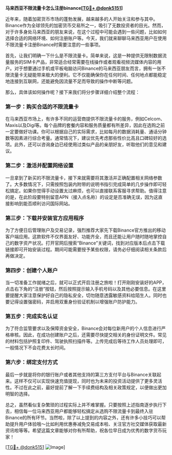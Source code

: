 **马来西亚不限流量卡怎么注册binance[[TG💪+ @donk5151](https://t.me/s/donk5151)]**

近年来，随着加密货币市场的蓬勃发展，越来越多的人开始关注和参与其中。Binance作为全球领先的加密货币交易所之一，吸引了无数投资者的目光。然而，对于许多身处马来西亚的朋友来说，在这个过程中可能会遇到一些问题，比如如何选择合适的网络环境、如何注册账户等。今天，我们就来聊聊马来西亚用户在使用不限流量卡注册Binance时需要注意的一些事项。

首先，让我们明确一下什么是不限流量卡。简单来说，这是一种提供无限制数据流量服务的SIM卡产品，非常适合经常需要在线操作或者观看视频流媒体内容的用户。对于想要通过手机或平板电脑访问Binance的马来西亚朋友而言，拥有一张不限流量卡无疑能带来极大的便利。它不仅能确保你在任何时间、任何地点都能稳定地连接到互联网，还能避免因流量不足而导致的操作中断等问题。

那么，具体该如何操作呢？接下来我们将分步骤详细介绍整个流程：

### 第一步：购买合适的不限流量卡

在马来西亚市场上，有许多不同的运营商提供不限流量卡的服务，例如Celcom、Maxis以及Digi等。每个品牌的套餐内容和服务质量都有所差异，因此在选购之前一定要做好功课。你可以根据自己的实际需求，比如每月的数据消耗量、通话分钟数等因素进行综合考量。通常情况下，建议优先考虑那些性价比高且口碑较好的选项。此外，还可以咨询身边已经使用过类似产品的亲朋好友，听取他们的意见和建议。

### 第二步：激活并配置网络设置

一旦拿到了新买的不限流量卡，接下来就需要将其激活并正确配置相关网络参数了。大多数情况下，只需按照包装内附带的说明书指引完成简单的几步操作即可轻松搞定。如果你觉得手动设置太过麻烦，也可以直接联系客服寻求帮助。值得注意的是，在此阶段要特别留意APN（接入点名称）的设定是否准确无误，因为这直接影响到能否顺利访问国际网站。

### 第三步：下载并安装官方应用程序

为了方便日后管理账户及交易记录，强烈推荐大家先下载Binance官方推出的移动客户端应用。这款软件不仅界面友好、功能齐全，而且还能让用户随时随地掌控自己的数字资产状况。打开官网后搜索“Binance”关键词，找到对应版本后点击下载链接即可开始安装过程。期间可能需要授予某些权限，请务必仔细阅读相关条款后再做决定。

### 第四步：创建个人账户

当一切准备工作就绪之后，就可以正式开启注册之旅啦！打开刚刚安装好的APP，点击右下角的“注册”按钮，然后按照提示输入手机号码以及其他必要信息。在这里要提醒大家注意保护好自己的隐私安全，切勿随意透露敏感资料给陌生人。同时也要记得设置强密码，并启用双重身份验证机制以增强账户防护能力。

### 第五步：完成实名认证

为了符合监管要求以及保障资金安全，Binance会对每位新用户的个人信息进行严格审核。因此，在成功创建账户之后，还需要尽快提交相关的身份证明文件。常见的材料包括护照复印件、驾驶执照扫描件等。上传完成后等待工作人员处理即可，一般情况下不会花费太长时间。

### 第六步：绑定支付方式

最后一步就是将你的银行账户或者其他支持的第三方支付平台与Binance关联起来。这样不仅可以实现快速充值提现，同时也为未来的投资活动提供了更多灵活性。不过在此之前，最好提前了解一下手续费结构及相关政策规定，以便做出更加明智的选择。

总之，虽然看似复杂繁琐的过程实际上并不难掌握。只要按照上述指南逐步执行下去，相信每一位马来西亚用户都能够轻松搞定从选购不限流量卡到最终入驻Binance的所有环节。当然啦，除了以上提到的内容之外，还有许多小技巧可以帮助提升用户体验哦～比如利用优惠券减免交易成本啦、关注官方社交媒体获取最新资讯啦等等。希望这篇文章能够对你有所帮助，祝各位早日成为优秀的数字货币玩家！

[[TG💪+ @donk5151](https://t.me/s/donk5151) ![Image](https://i.postimg.cc/rwNCRYN7/Snipaste-2025-04-30-17-27-05.png)]